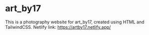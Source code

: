 # art_by17
This is a photography website for art_by17,
created using HTML and TailwindCSS.
 Netlify link: https://artby17.netlify.app/
